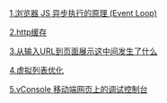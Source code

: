 <a href="https://github.com/linzhi-linzhi/Blob/issues/4#issue-1572430710">1.浏览器 JS 异步执行的原理 (Event Loop)</a>

<a href="https://github.com/linzhi-linzhi/Blob/issues/5#issue-1572503471">2.http缓存</a>

<a href="https://github.com/linzhi-linzhi/Blob/issues/6#issue-1572533406">3.从输入URL到页面展示这中间发生了什么</a>

<a href="https://github.com/linzhi-linzhi/Blob/issues/13#issue-1622779687">4.虚拟列表优化</a>

<a href="https://github.com/linzhi-linzhi/Blob/issues/27">5.vConsole 移动端网页上的调试控制台</a>
